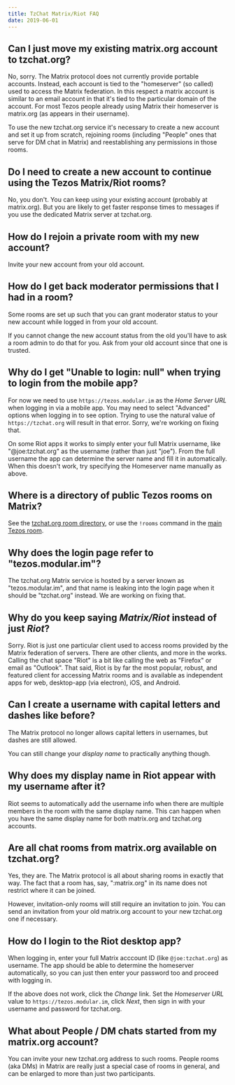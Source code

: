 ```yaml
---
title: TzChat Matrix/Riot FAQ
date: 2019-06-01
---
```


## Can I just move my existing matrix.org account to tzchat.org?

No, sorry. The Matrix protocol does not currently provide portable
accounts. Instead, each account is tied to the "homeserver" (so called) used to
access the Matrix federation. In this respect a matrix account is similar to an
email account in that it's tied to the particular domain of the account. For
most Tezos people already using Matrix their homeserver is matrix.org (as
appears in their username).

To use the new tzchat.org service it's necessary to create a
new account and set it up from scratch, rejoining rooms (including "People" ones
that serve for DM chat in Matrix) and reestablishing any permissions in those
rooms.

## Do I need to create a new account to continue using the Tezos Matrix/Riot rooms?

No, you don't. You can keep using your existing account (probably at
matrix.org). But you are likely to get faster response times to messages if you
use the dedicated Matrix server at tzchat.org.

## How do I rejoin a private room with my new account?

Invite your new account from your old account.

## How do I get back moderator permissions that I had in a room?

Some rooms are set up such that you can grant moderator status to your new account while logged in from your old account.

If you cannot change the new account status from the old you'll have to ask a room admin to do that for you. Ask from your old account since that one is trusted.

## Why do I get "Unable to login: null" when trying to login from the mobile app?

For now we need to use `https://tezos.modular.im` as the *Home Server URL* when logging in via a mobile app. You may need to select "Advanced" options when logging in to see option. Trying to use the natural value of `https://tzchat.org` will result in that error. Sorry, we're working on fixing that.

On some Riot apps it works to simply enter your full Matrix username, like "@joe:tzchat.org" as the username (rather than just "joe"). From the full username the app can determine the server name and fill it in automatically. When this doesn't work, try specifying the Homeserver name manually as above.

## Where is a directory of public Tezos rooms on Matrix?

See the [tzchat.org room directory](https://riot.tzchat.org/#/home), or use the `!rooms` command in the
[main Tezos room](https://riot.tzchat.org/#/room/#tezos:matrix.org).

## Why does the login page refer to "tezos.modular.im"?

The tzchat.org Matrix service is hosted by a server known as "tezos.modular.im",
and that name is leaking into the login page when it should be "tzchat.org"
instead. We are working on fixing that.

## Why do you keep saying *Matrix/Riot* instead of just *Riot*?

Sorry. Riot is just one particular client used to access rooms provided by the
Matrix federation of servers. There are other clients, and more in the works. Calling the
chat space "Riot" is a bit like calling the web as "Firefox" or email as
"Outlook". That said, Riot is by far the most popular, robust, and featured
client for accessing Matrix rooms and is available as independent apps for web,
desktop-app (via electron), iOS, and Android.

## Can I create a username with capital letters and dashes like before?

The Matrix protocol no longer allows capital letters in usernames, but dashes are still allowed.

You can still change your *display name* to practically anything though.

## Why does my display name in Riot appear with my username after it?

Riot seems to automatically add the username info when there are multiple members in the room with the same display name. This can happen when you have the same display name for both matrix.org and tzchat.org accounts.

## Are all chat rooms from matrix.org available on tzchat.org?

Yes, they are. The Matrix protocol is all about sharing rooms in exactly that way.
The fact that a room has, say, ":matrix.org" in its name does not restrict where it can be joined.

However, invitation-only rooms will still require an invitation to join. You can send an invitation from your old matrix.org account to your new tzchat.org one if necessary.

## How do I login to the Riot desktop app?

When logging in, enter your full Matrix acccount ID (like `@joe:tzchat.org`) as username. The app should be able to determine the homeserver automatically, so you can just then enter your password too and proceed with logging in.

If the above does not work, click the *Change* link. Set the *Homeserver URL* value to `https://tezos.modular.im`, click *Next*, then sign in with your username and password for tzchat.org.

## What about People / DM chats started from my matrix.org account?

You can invite your new tzchat.org address to such rooms. 
People rooms (aka DMs) in Matrix are really just a special case of rooms in general, and can be enlarged to more than just two participants.

